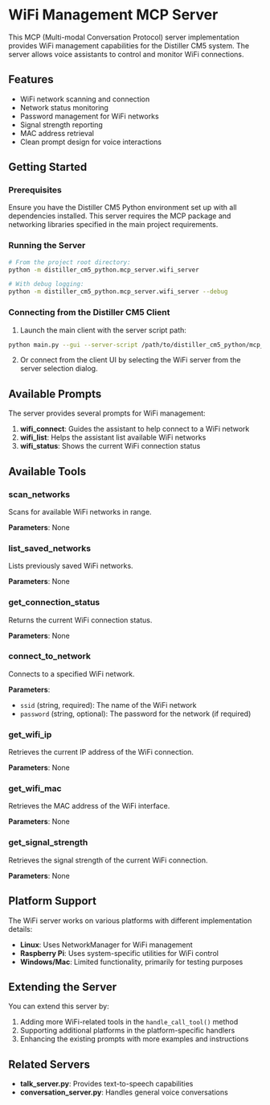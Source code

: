 # WiFi Management MCP Server

This MCP (Multi-modal Conversation Protocol) server implementation provides WiFi management capabilities for the Distiller CM5 system. The server allows voice assistants to control and monitor WiFi connections.

## Features

- WiFi network scanning and connection
- Network status monitoring
- Password management for WiFi networks
- Signal strength reporting
- MAC address retrieval
- Clean prompt design for voice interactions

## Getting Started

### Prerequisites

Ensure you have the Distiller CM5 Python environment set up with all dependencies installed. This server requires the MCP package and networking libraries specified in the main project requirements.

### Running the Server

```bash
# From the project root directory:
python -m distiller_cm5_python.mcp_server.wifi_server

# With debug logging:
python -m distiller_cm5_python.mcp_server.wifi_server --debug
```

### Connecting from the Distiller CM5 Client

1. Launch the main client with the server script path:

```bash
python main.py --gui --server-script /path/to/distiller_cm5_python/mcp_server/wifi_server.py
```

2. Or connect from the client UI by selecting the WiFi server from the server selection dialog.

## Available Prompts

The server provides several prompts for WiFi management:

1. **wifi_connect**: Guides the assistant to help connect to a WiFi network
2. **wifi_list**: Helps the assistant list available WiFi networks
3. **wifi_status**: Shows the current WiFi connection status

## Available Tools

### scan_networks

Scans for available WiFi networks in range.

**Parameters**: None

### list_saved_networks

Lists previously saved WiFi networks.

**Parameters**: None

### get_connection_status

Returns the current WiFi connection status.

**Parameters**: None

### connect_to_network

Connects to a specified WiFi network.

**Parameters**:
- `ssid` (string, required): The name of the WiFi network
- `password` (string, optional): The password for the network (if required)

### get_wifi_ip

Retrieves the current IP address of the WiFi connection.

**Parameters**: None

### get_wifi_mac

Retrieves the MAC address of the WiFi interface.

**Parameters**: None

### get_signal_strength

Retrieves the signal strength of the current WiFi connection.

**Parameters**: None

## Platform Support

The WiFi server works on various platforms with different implementation details:

- **Linux**: Uses NetworkManager for WiFi management
- **Raspberry Pi**: Uses system-specific utilities for WiFi control
- **Windows/Mac**: Limited functionality, primarily for testing purposes

## Extending the Server

You can extend this server by:

1. Adding more WiFi-related tools in the `handle_call_tool()` method
2. Supporting additional platforms in the platform-specific handlers
3. Enhancing the existing prompts with more examples and instructions

## Related Servers

- **talk_server.py**: Provides text-to-speech capabilities
- **conversation_server.py**: Handles general voice conversations 